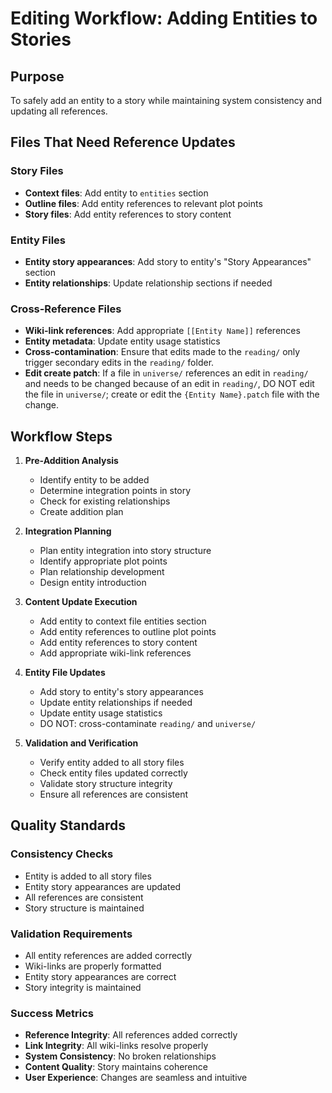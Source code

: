 # Editing Workflow: Adding Entities to Stories

## Purpose

To safely add an entity to a story while maintaining system consistency and updating all references.

## Files That Need Reference Updates

### Story Files

- **Context files**: Add entity to `entities` section
- **Outline files**: Add entity references to relevant plot points
- **Story files**: Add entity references to story content

### Entity Files

- **Entity story appearances**: Add story to entity's "Story Appearances" section
- **Entity relationships**: Update relationship sections if needed

### Cross-Reference Files

- **Wiki-link references**: Add appropriate `[[Entity Name]]` references
- **Entity metadata**: Update entity usage statistics
- **Cross-contamination**: Ensure that edits made to the `reading/` only trigger secondary edits in the `reading/` folder.
- **Edit create patch**: If a file in `universe/` references an edit in `reading/` and needs to be changed because of an edit in `reading/`, DO NOT edit the file in `universe/`; create or edit the `{Entity Name}.patch` file with the change.

## Workflow Steps

1. **Pre-Addition Analysis**
   - Identify entity to be added
   - Determine integration points in story
   - Check for existing relationships
   - Create addition plan

2. **Integration Planning**
   - Plan entity integration into story structure
   - Identify appropriate plot points
   - Plan relationship development
   - Design entity introduction

3. **Content Update Execution**
   - Add entity to context file entities section
   - Add entity references to outline plot points
   - Add entity references to story content
   - Add appropriate wiki-link references

4. **Entity File Updates**
   - Add story to entity's story appearances
   - Update entity relationships if needed
   - Update entity usage statistics
   - DO NOT: cross-contaminate `reading/` and `universe/`

5. **Validation and Verification**
   - Verify entity added to all story files
   - Check entity files updated correctly
   - Validate story structure integrity
   - Ensure all references are consistent

## Quality Standards

### Consistency Checks

- Entity is added to all story files
- Entity story appearances are updated
- All references are consistent
- Story structure is maintained

### Validation Requirements

- All entity references are added correctly
- Wiki-links are properly formatted
- Entity story appearances are correct
- Story integrity is maintained

### Success Metrics

- **Reference Integrity**: All references added correctly
- **Link Integrity**: All wiki-links resolve properly
- **System Consistency**: No broken relationships
- **Content Quality**: Story maintains coherence
- **User Experience**: Changes are seamless and intuitive
